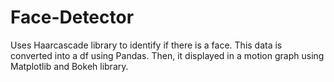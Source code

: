 # Face-Detector
Uses Haarcascade library to identify if there is a face. This data is converted into a df using Pandas.  Then, it displayed in a motion graph using Matplotlib and Bokeh library.
